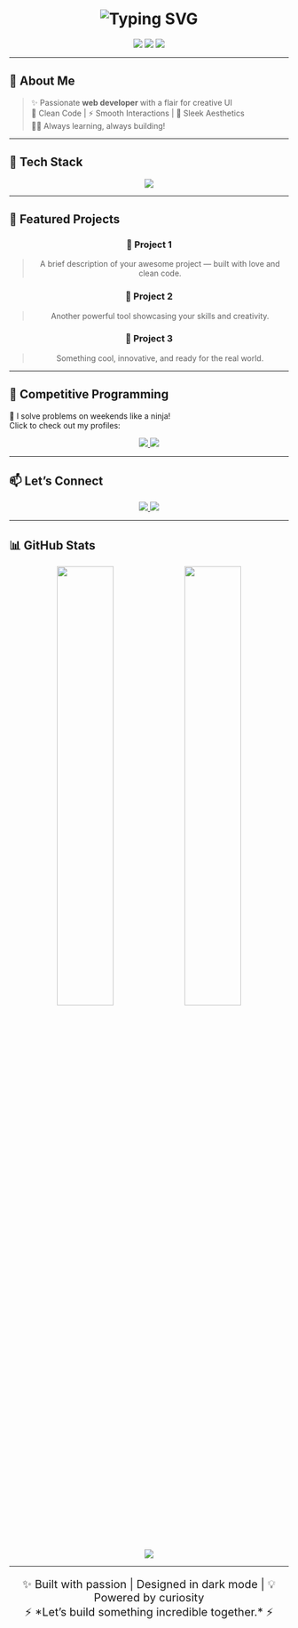 <h1 align="center">
  <img src="https://readme-typing-svg.demolab.com?font=Fira+Code&duration=3000&pause=1000&color=00FFCC&center=true&vCenter=true&multiline=true&width=800&height=100&lines=⚡+Awanish+Kumar+Rai+⚡;Web+Developer+%7C+Designer+%7C+Problem+Solver" alt="Typing SVG" />
</h1>

<p align="center">
  <img src="https://img.shields.io/badge/Code-Neon%20Vibes-%2300FFCC?style=for-the-badge&logoColor=white" />
  <img src="https://img.shields.io/badge/Made%20With-Tailwind%20CSS-%2300FFFF?style=for-the-badge&logo=tailwind-css&logoColor=black" />
  <img src="https://img.shields.io/badge/Design-Aesthetic-%2300FFCC?style=for-the-badge" />
</p>

---

## 🧠 About Me
> ✨ Passionate **web developer** with a flair for creative UI  
> 🧩 Clean Code | ⚡ Smooth Interactions | 💎 Sleek Aesthetics  
> 👨‍💻 Always learning, always building!

---

## 🚀 Tech Stack

<p align="center">
  <img src="https://skillicons.dev/icons?i=html,css,tailwind,js,react,nodejs,python&theme=light" />
</p>

---

## 💼 Featured Projects

<div align="center">

### 🔹 Project 1
> A brief description of your awesome project — built with love and clean code.

### 🔹 Project 2
> Another powerful tool showcasing your skills and creativity.

### 🔹 Project 3
> Something cool, innovative, and ready for the real world.

</div>

---

## 🧠 Competitive Programming

🎯 I solve problems on weekends like a ninja!  
Click to check out my profiles:

<p align="center">
  <a href="https://codeforces.com/profile/Awanish_Rai" target="_blank">
    <img src="https://img.shields.io/badge/Codeforces-Awanish_Rai-%2300FFCC?style=for-the-badge&logo=codeforces&logoColor=white" />
  </a>
  <a href="https://www.codechef.com/users/master_magnus" target="_blank">
    <img src="https://img.shields.io/badge/CodeChef-master_magnus-%2300FFCC?style=for-the-badge&logo=codechef&logoColor=white" />
  </a>
</p>

---

## 📫 Let’s Connect

<p align="center">
  <a href="mailto:awanishrai420@gmail.com">
    <img src="https://img.shields.io/badge/Email-%2300FFCC?style=for-the-badge&logo=gmail&logoColor=black" />
  </a>
  <a href="https://www.linkedin.com/in/awanish-rai-9296ab221/">
    <img src="https://img.shields.io/badge/LinkedIn-%2300FFCC?style=for-the-badge&logo=linkedin&logoColor=black" />
  </a>
</p>

---

## 📊 GitHub Stats

<p align="center">
  <img src="https://github-readme-stats.vercel.app/api?username=awanishkrai&show_icons=true&theme=tokyonight&icon_color=00FFCC&title_color=00FFCC&hide_border=true" width="45%"/>
  <img src="https://github-readme-stats.vercel.app/api/top-langs/?username=awanishkrai&layout=compact&theme=tokyonight&title_color=00FFCC&hide_border=true" width="45%"/>
</p>

<p align="center">
  <img src="https://komarev.com/ghpvc/?username=awanishkrai&label=Visitors&color=00FFCC&style=flat-square" />
</p>

---

<p align="center" style="font-size:20px">
✨ Built with passion | Designed in dark mode | 💡 Powered by curiosity  
<br/>
⚡ *Let’s build something incredible together.* ⚡
</p>
